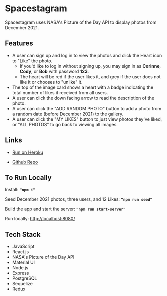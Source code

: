 # Spacestagram
Spacestagram uses NASA's Picture of the Day API to display photos from December 2021. 

## Features
* A user can sign up and log in to view the photos and click the Heart icon to "Like" the photo.
    * If you'd like to log in without signing up, you may sign in as **Corinne**, **Cody**, or **Bob** with password **123**.
    * The heart will be red if the user likes it, and grey if the user does not like it or chooses to "unlike" it. 
* The top of the image card shows a heart with a badge indicating the total number of likes it received from all users.  
* A user can click the down facing arrow to read the description of the photo.
* A user can click the "ADD RANDOM PHOTO" button to add a photo from a random date (before December 2021) to the gallery.
* A user can click the "MY LIKES" button to just view photos they've liked, or "ALL PHOTOS" to go back to viewing all images.

## Links

- [Run on Heroku](https://spacestagram-ct.herokuapp.com/ "Live View")

- [Github Repo](https://github.com/nightsandwich/shopify-spacestagram "Spacestagram Repo")

## To Run Locally

Install: **`"npm i"`**

Seed December 2021 photos, three users, and 12 Likes: **`"npm run seed"`**

Build the app and start the server: **`"npm run start-server"`**

Run locally: [http://localhost:8080/](http://localhost:8080/)

## Tech Stack
* JavaScript
* React.js
* NASA's Picture of the Day API
* Material UI
* Node.js
* Express
* PostgreSQL
* Sequelize
* Redux




